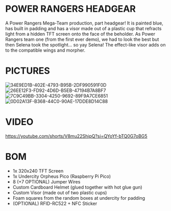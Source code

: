 # POWER RANGERS HEADGEAR

A Power Rangers Mega-Team production, part headgear! It is painted blue, has built in padding and has a visor made out of a plastic cup that refracts light from a hidden TFT screen onto the face of the beholder. As Power Rangers team one (from the first ever demo), we had to look the best but then Selena took the spotlight... so yay Selena! The effect-like visor adds on to the compatible wings and morpher.

# PICTURES
![34E9ED1B-402E-4793-B95B-2DF990591F0D](https://github.com/user-attachments/assets/eff1e64e-eeb0-4f9e-955d-769fa4a5f111)
![26EE12F3-FD92-4D6D-B5EB-47194B7A8BF7](https://github.com/user-attachments/assets/045d443d-8aaa-42a5-a2de-0d739f15ab08)
![7C9C49BB-3304-4250-9692-89F9A7CE6851](https://github.com/user-attachments/assets/0a3174f7-a606-4b4e-97a8-f848f6fcb852)
![0D02A13F-B368-44C0-90AE-17DDE8D14C88](https://github.com/user-attachments/assets/a6b0cee0-a4b4-49d6-a432-39a5b007f14e)

# VIDEO
https://youtube.com/shorts/V8mu22ShipQ?si=QYoYf-bTQ0G7oBG5

# BOM
- 1x 320x240 TFT Screen
- 1x Undercity Orpheus Pico (Raspberry Pi Pico)
- 8 (+7 OPTIONAL) Jumper Wires
- Custom Cardboard Helmet (glued together with hot glue gun)
- Custom Visor (made out of two plastic cups)
- Foam squares from the random boxes at undercity for padding
- (OPTIONAL) RFID-RC522 + NFC Sticker
